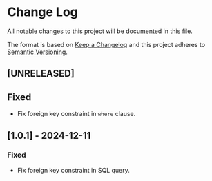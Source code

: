 # Change Log

All notable changes to this project will be documented in this file.

The format is based on [Keep a Changelog](http://keepachangelog.com/)
and this project adheres to [Semantic Versioning](http://semver.org/).

## [UNRELEASED]

## Fixed

- Fix foreign key constraint in `where` clause.

## [1.0.1] - 2024-12-11

### Fixed

- Fix foreign key constraint in SQL query.
